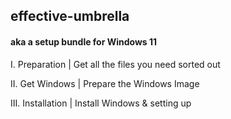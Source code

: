 ## effective-umbrella
#### aka a setup bundle for Windows 11

I. Preparation | Get all the files you need sorted out

II. Get Windows | Prepare the Windows Image

III. Installation | Install Windows & setting up
